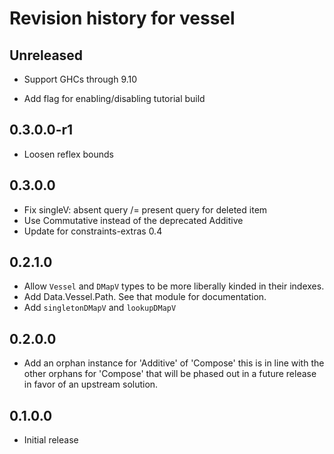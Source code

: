 # Revision history for vessel

## Unreleased

* Support GHCs through 9.10

* Add flag for enabling/disabling tutorial build

## 0.3.0.0-r1

* Loosen reflex bounds

## 0.3.0.0

* Fix singleV: absent query /= present query for deleted item
* Use Commutative instead of the deprecated Additive
* Update for constraints-extras 0.4

## 0.2.1.0

* Allow `Vessel` and `DMapV` types to be more liberally kinded in their indexes.
* Add Data.Vessel.Path. See that module for documentation.
* Add `singletonDMapV` and `lookupDMapV`

## 0.2.0.0

* Add an orphan instance for 'Additive' of 'Compose' this is in line with the other orphans for 'Compose' that will be phased out in a future release in favor of an upstream solution.

## 0.1.0.0

* Initial release
